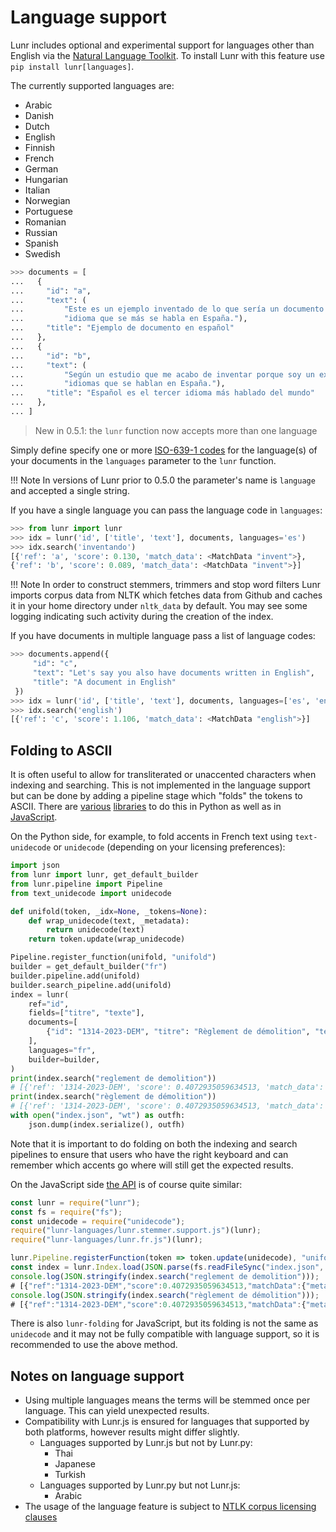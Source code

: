 # Language support

Lunr includes optional and experimental support for languages other than English via the [Natural Language Toolkit](http://www.nltk.org/). To install Lunr with this feature use `pip install lunr[languages]`.

The currently supported languages are:

- Arabic
- Danish
- Dutch
- English
- Finnish
- French
- German
- Hungarian
- Italian
- Norwegian
- Portuguese
- Romanian
- Russian
- Spanish
- Swedish

```python
>>> documents = [
...   {
...     "id": "a",
...     "text": (
...         "Este es un ejemplo inventado de lo que sería un documento en el "
...         "idioma que se más se habla en España."),
...     "title": "Ejemplo de documento en español"
...   },
...   {
...     "id": "b",
...     "text": (
...         "Según un estudio que me acabo de inventar porque soy un experto en"
...         "idiomas que se hablan en España."),
...     "title": "Español es el tercer idioma más hablado del mundo"
...   },
... ]
```

> New in 0.5.1: the `lunr` function now accepts more than one language

Simply define specify one or more [ISO-639-1 codes](https://en.wikipedia.org/wiki/List_of_ISO_639-1_codes) for the language(s) of your documents in the `languages` parameter to the `lunr` function.

!!! Note
    In versions of Lunr prior to 0.5.0 the parameter's name is `language` and accepted a single string.

If you have a single language you can pass the language code in `languages`:

```python
>>> from lunr import lunr
>>> idx = lunr('id', ['title', 'text'], documents, languages='es')
>>> idx.search('inventando')
[{'ref': 'a', 'score': 0.130, 'match_data': <MatchData "invent">},
{'ref': 'b', 'score': 0.089, 'match_data': <MatchData "invent">}]
```

!!! Note
    In order to construct stemmers, trimmers and stop word filters Lunr imports corpus data from NLTK which fetches data from Github and caches it in your home directory under `nltk_data` by default. You may see some logging indicating such activity during the creation of the index.

If you have documents in multiple language pass a list of language codes:

```python
>>> documents.append({
     "id": "c",
     "text": "Let's say you also have documents written in English",
     "title": "A document in English"
 })
>>> idx = lunr('id', ['title', 'text'], documents, languages=['es', 'en'])
>>> idx.search('english')
[{'ref': 'c', 'score': 1.106, 'match_data': <MatchData "english">}]
```

## Folding to ASCII

It is often useful to allow for transliterated or unaccented
characters when indexing and searching.  This is not implemented in
the language support but can be done by adding a pipeline stage which
"folds" the tokens to ASCII.  There are
[various](https://pypi.org/project/text-unidecode/)
[libraries](https://pypi.org/project/Unidecode/) to do this in Python
as well as in [JavaScript](https://www.npmjs.com/package/unidecode).

On the Python side, for example, to fold accents in French text using
`text-unidecode` or `unidecode` (depending on your licensing
preferences):

```python
import json
from lunr import lunr, get_default_builder
from lunr.pipeline import Pipeline
from text_unidecode import unidecode

def unifold(token, _idx=None, _tokens=None):
    def wrap_unidecode(text, _metadata):
        return unidecode(text)
    return token.update(wrap_unidecode)

Pipeline.register_function(unifold, "unifold")
builder = get_default_builder("fr")
builder.pipeline.add(unifold)
builder.search_pipeline.add(unifold)
index = lunr(
    ref="id",
    fields=["titre", "texte"],
    documents=[
        {"id": "1314-2023-DEM", "titre": "Règlement de démolition", "texte": "Texte"}
    ],
    languages="fr",
    builder=builder,
)
print(index.search("reglement de demolition"))
# [{'ref': '1314-2023-DEM', 'score': 0.4072935059634513, 'match_data': <MatchData "demolit,regl">}]
print(index.search("règlement de démolition"))
# [{'ref': '1314-2023-DEM', 'score': 0.4072935059634513, 'match_data': <MatchData "demolit,regl">}]
with open("index.json", "wt") as outfh:
    json.dump(index.serialize(), outfh)
```

Note that it is important to do folding on both the indexing and
search pipelines to ensure that users who have the right keyboard and
can remember which accents go where will still get the expected
results.

On the JavaScript side [the
API](https://lunrjs.com/docs/lunr.Pipeline.html) is of course quite
similar:

```js
const lunr = require("lunr");
const fs = require("fs");
const unidecode = require("unidecode");
require("lunr-languages/lunr.stemmer.support.js")(lunr);
require("lunr-languages/lunr.fr.js")(lunr);

lunr.Pipeline.registerFunction(token => token.update(unidecode), "unifold")
const index = lunr.Index.load(JSON.parse(fs.readFileSync("index.json", "utf8")));
console.log(JSON.stringify(index.search("reglement de demolition")));
# [{"ref":"1314-2023-DEM","score":0.4072935059634513,"matchData":{"metadata":{"regl":{"titre":{}},"demolit":{"titre":{}}}}}]
console.log(JSON.stringify(index.search("règlement de démolition")));
# [{"ref":"1314-2023-DEM","score":0.4072935059634513,"matchData":{"metadata":{"regl":{"titre":{}},"demolit":{"titre":{}}}}}]
```

There is also `lunr-folding` for JavaScript, but its folding is not
the same as `unidecode` and it may not be fully compatible with
language support, so it is recommended to use the above method.

## Notes on language support

- Using multiple languages means the terms will be stemmed once per language. This can yield unexpected results.
- Compatibility with Lunr.js is ensured for languages that supported by both platforms, however results might differ slightly.
    + Languages supported by Lunr.js but not by Lunr.py:
        * Thai
        * Japanese
        * Turkish
    + Languages supported by Lunr.py but not Lunr.js:
        * Arabic
- The usage of the language feature is subject to [NTLK corpus licensing clauses](https://github.com/nltk/nltk#redistributing)
